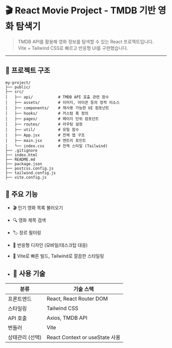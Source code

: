# 🎬 React Movie Project - TMDB 기반 영화 탐색기

> TMDB API를 활용해 영화 정보를 탐색할 수 있는 React 프로젝트입니다.  
> Vite + Tailwind CSS로 빠르고 반응형 UI를 구현했습니다.

---

## 📁 프로젝트 구조

```
my-project/
├── public/
├── src/
│   ├── api/           # TMDB API 호출 관련 함수
│   ├── assets/        # 이미지, 아이콘 등의 정적 리소스
│   ├── components/    # 재사용 가능한 UI 컴포넌트
│   ├── hooks/         # 커스텀 훅 정의
│   ├── pages/         # 페이지 단위 컴포넌트
│   ├── routes/        # 라우팅 설정
│   ├── util/          # 유틸 함수
│   ├── App.jsx        # 전체 앱 구조
│   ├── main.jsx       # 엔트리 포인트
│   └── index.css      # 전역 스타일 (Tailwind)
├── .gitignore
├── index.html
├── README.md
├── package.json
├── postcss.config.js
├── tailwind.config.js
├── vite.config.js
```


## 🌟 주요 기능

- 🎬 인기 영화 목록 불러오기
- 🔍 영화 제목 검색
- 🏷️ 장르 필터링
- 📱 반응형 디자인 (모바일/데스크탑 대응)
- 💨 Vite로 빠른 빌드, Tailwind로 깔끔한 스타일링


- ## 🔌 사용 기술

| 분류         | 기술 스택                      |
|--------------|-------------------------------|
| 프론트엔드    | React, React Router DOM       |
| 스타일링      | Tailwind CSS         |
| API 호출      | Axios, TMDB API               |
| 번들러        | Vite                          |
| 상태관리 (선택) | React Context or useState 사용 |
